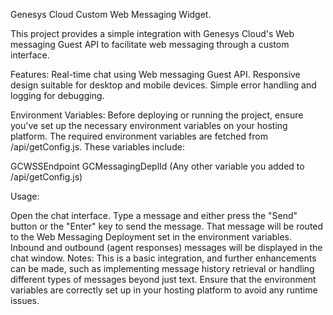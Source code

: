 Genesys Cloud Custom Web Messaging Widget.

This project provides a simple integration with Genesys Cloud's Web messaging Guest API to facilitate web messaging through a custom interface.

Features:
Real-time chat using Web messaging Guest API.
Responsive design suitable for desktop and mobile devices.
Simple error handling and logging for debugging.

Environment Variables:
Before deploying or running the project, ensure you've set up the necessary environment variables on your hosting platform. The required environment variables are fetched from /api/getConfig.js. These variables include:

GCWSSEndpoint
GCMessagingDeplId
(Any other variable you added to /api/getConfig.js)

Usage:

Open the chat interface.
Type a message and either press the "Send" button or the "Enter" key to send the message.
That message will be routed to the Web Messaging Deployment set in the environment variables.
Inbound and outbound (agent responses) messages will be displayed in the chat window.
Notes:
This is a basic integration, and further enhancements can be made, such as implementing message history retrieval or handling different types of messages beyond just text.
Ensure that the environment variables are correctly set up in your hosting platform to avoid any runtime issues.
